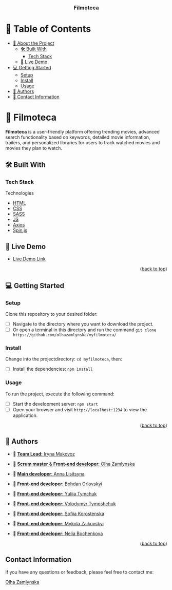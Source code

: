 <a name="readme-top"></a>

<div align="center">
  <h3><b>Filmoteca</b></h3>
</div>

<!-- TABLE OF CONTENTS -->

# 📗 Table of Contents

- [📖 About the Project](#about-project)
  - [🛠 Built With](#built-with)
    - [Tech Stack](#tech-stack)
  - [🚀 Live Demo](#live-demo)
- [💻 Getting Started](#getting-started)
  - [Setup](#setup)
  - [Install](#install)
  - [Usage](#usage)
- [👥 Authors](#authors)
- [🙏 Contact Information](#contact-information)

<!-- PROJECT DESCRIPTION -->

# 📖 Filmoteca <a name="about-project"></a>

**Filmoteca** is a user-friendly platform offering trending movies, advanced search functionality based on keywords, detailed movie information, trailers, and personalized libraries for users to track watched movies and movies they plan to watch.

## 🛠 Built With <a name="built-with"></a>

### Tech Stack <a name="tech-stack"></a>

  <p>Technologies</p>
  <ul>
    <li><a href="https://html.spec.whatwg.org/multipage/">HTML</a></li>
    <li><a href="https://ru.wikipedia.org/wiki/CSS">CSS</a></li>
    <li><a href="http://sass-lang.com/">SASS</a></li>
    <li><a href="https://www.ecma-international.org/publications-and-standards/standards/ecma-262/">JS</a></li>
    <li><a href="https://axios-http.com/">Axios</a></li>
    <li><a href="https://spin.js.org/">Spin.js</a></li>
  </ul>

<!-- LIVE DEMO -->

## 🚀 Live Demo <a name="live-demo"></a>

- [Live Demo Link](https://olhazamlynska.github.io/myfilmoteca/)

<p align="right">(<a href="#readme-top">back to top</a>)</p>

<!-- GETTING STARTED -->

## 💻 Getting Started <a name="getting-started"></a>

### Setup

Clone this repository to your desired folder:

- [ ] Navigate to the directory where you want to download the project.
- [ ] Or open a terminal in this directory and run the command
      `git clone https://github.com/olhazamlynska/myfilmoteca/`

### Install

Change into the projectdirectory: `cd myfilmoteca`, then:

- [ ] Install the dependencies: `npm install`

### Usage

To run the project, execute the following command:

- [ ] Start the development server: `npm start`
- [ ] Open your browser and visit `http://localhost:1234` to view the
      application.

<p align="right">(<a href="#readme-top">back to top</a>)</p>

<!-- AUTHORS -->

## 👥 Authors <a name="authors"></a>

- 👤 [**Team Lead:** Iryna Makovoz](https://github.com/IreneCreadora)

- 👤
  [**Scrum master** & **Front-end developer**: Olha Zamlynska](https://github.com/olhazamlynska)

- 👤 [**Main developer**: Anna Lisitsyna](https://github.com/lisitsyna-anna)

- 👤 [**Front-end developer**: Bohdan Orlovskyi](https://github.com/Bohdan100)

- 👤
  [**Front-end developer**: Yuliia Tymchuk](https://github.com/yuliia-tymchuk)

- 👤
  [**Front-end developer**: Volodymyr Tymoshchuk](https://github.com/Vobzilla)

- 👤
  [**Front-end developer**: Sofiia Korostenska](https://github.com/SofiiaKorost)

- 👤 [**Front-end developer**: Mykola Zaikovskyi](https://github.com/mykola1982)

- 👤 [**Front-end developer**: Nelia Bochenkova](https://github.com/Nelia95)

<p align="right">(<a href="#readme-top">back to top</a>)</p>

## Contact Information <a name="contact-information"></a>

If you have any questions or feedback, please feel free to contact me:

[Olha Zamlynska](mailto:olyazamlynska@gmail.com)
